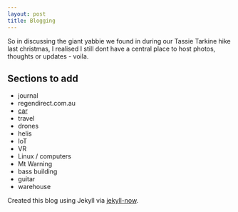 ```yaml
---
layout: post
title: Blogging
---
```


So in discussing the giant yabbie we found in during our Tassie Tarkine hike last christmas, I realised I still dont have a central place to host photos, thoughts or updates - voila.

## Sections to add

- journal
- regendirect.com.au
- [car](/1977-xc-ford-panelvan/)
- travel
- drones
- helis
- IoT
- VR
- Linux / computers
- Mt Warning
- bass building
- guitar
- warehouse

Created this blog using Jekyll via [jekyll-now](https://github.com/barryclark/jekyll-now).
